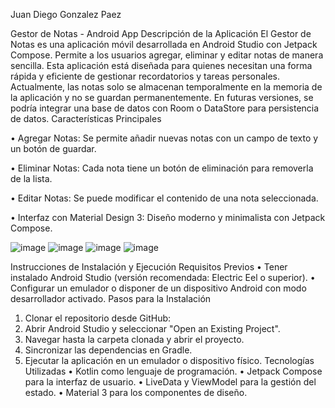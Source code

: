 Juan Diego Gonzalez Paez


Gestor de Notas - Android App
Descripción de la Aplicación
El Gestor de Notas es una aplicación móvil desarrollada en Android Studio con Jetpack Compose. Permite a los usuarios agregar, eliminar y editar notas de manera sencilla. Esta aplicación está diseñada para quienes necesitan una forma rápida y eficiente de gestionar recordatorios y tareas personales.
Actualmente, las notas solo se almacenan temporalmente en la memoria de la aplicación y no se guardan permanentemente. En futuras versiones, se podría integrar una base de datos con Room o DataStore para persistencia de datos.
Características Principales

•	Agregar Notas: Se permite añadir nuevas notas con un campo de texto y un botón de guardar.

•	Eliminar Notas: Cada nota tiene un botón de eliminación para removerla de la lista.

•	Editar Notas: Se puede modificar el contenido de una nota seleccionada.

•	Interfaz con Material Design 3: Diseño moderno y minimalista con Jetpack Compose.

![image](https://github.com/user-attachments/assets/ddc55660-c4c8-4c10-a589-96826711acfe)
![image](https://github.com/user-attachments/assets/32c6ea17-e416-40db-86a3-d50b65ace008)
![image](https://github.com/user-attachments/assets/8b4becc4-f23f-49f7-9263-2dc1c22f1c7d)
![image](https://github.com/user-attachments/assets/ff69972d-5272-431a-b48f-f0002349fc9a)


Instrucciones de Instalación y Ejecución
Requisitos Previos
•	Tener instalado Android Studio (versión recomendada: Electric Eel o superior).
•	Configurar un emulador o disponer de un dispositivo Android con modo desarrollador activado.
Pasos para la Instalación
1.	Clonar el repositorio desde GitHub:
2.	Abrir Android Studio y seleccionar "Open an Existing Project".
3.	Navegar hasta la carpeta clonada y abrir el proyecto.
4.	Sincronizar las dependencias en Gradle.
5.	Ejecutar la aplicación en un emulador o dispositivo físico.
Tecnologías Utilizadas
•	Kotlin como lenguaje de programación.
•	Jetpack Compose para la interfaz de usuario.
•	LiveData y ViewModel para la gestión del estado.
•	Material 3 para los componentes de diseño.

